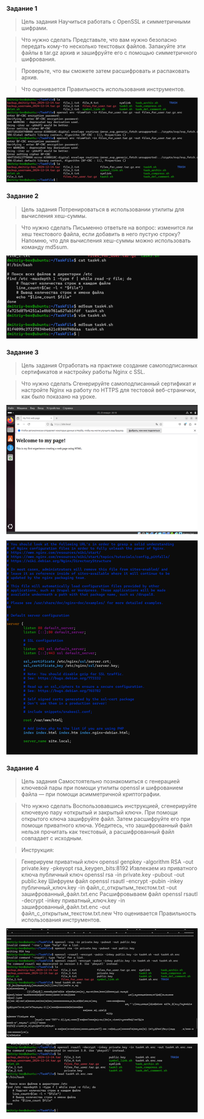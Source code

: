 ### Задание 1


> Цель задания
Научиться работать с OpenSSL и симметричными шифрами.

> Что нужно сделать
Представьте, что вам нужно безопасно передать кому-то несколько текстовых файлов. Запакуйте эти файлы в tar.gz архив и зашифруйте его с помощью симметричного шифрования.

> Проверьте, что вы сможете затем расшифровать и распаковать архив.

> Что оценивается
Правильность использования инструментов.

![Picture](Picture/ssl_1.png)


### Задание 2
> Цель задания
Потренироваться в использовании утилиты для вычисления хеш-суммы.

> Что нужно сделать
Письменно ответьте на вопрос: изменится ли хеш текстового файла, если добавить в него пустую строку? Напомню, что для вычисления хеш-суммы можно использовать команду md5sum.

![Picture](Picture/ssl_2.png)

### Задание 3
> Цель задания
Отработать на практике создание самоподписанных сертификатов и настройку работы Nginx с SSL.

> Что нужно сделать
Сгенерируйте самоподписанный сертификат и настройте Nginx на работу по HTTPS для тестовой веб-странички, как было показано на уроке.

![Picture](Picture/ssl_3_1.png)

![Picture](Picture/ssl_3_2.png)


### Задание 4
> Цель задания
Самостоятельно познакомиться с генерацией ключевой пары при помощи утилиты openssl и шифрованием файла — при помощи асимметричной криптографии.

> Что нужно сделать
Воспользовавшись инструкцией, сгенерируйте ключевую пару «открытый и закрытый ключ». При помощи открытого ключа зашифруйте файл. Затем расшифруйте его при помощи приватного ключа. Убедитесь, что зашифрованный файл нельзя прочитать как текстовый, а расшифрованный файл совпадает с исходным.

> Инструкция:

> Генерируем приватный ключ
openssl genpkey -algorithm RSA -out private.key -pkeyopt rsa_keygen_bits:8192
Извлекаем из приватного ключа публичный ключ
openssl rsa -in private.key -pubout -out public.key
Шифруем файл
openssl rsautl -encrypt -pubin -inkey публичный_ключ.key -in файл_с_открытым_текстом.txt -out зашифрованный_файл.txt.enc
Расшифровываем файл
openssl rsautl -decrypt -inkey приватный_ключ.key -in зашифрованный_файл.txt.enc  -out файл_с_открытым_текстом.txt.new
Что оценивается
Правильность использования инструментов.

![Picture](Picture/ssl_4_1.png)

![Picture](Picture/ssl_4_2.png)